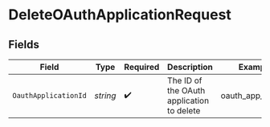 # DeleteOAuthApplicationRequest


## Fields

| Field                                     | Type                                      | Required                                  | Description                               | Example                                   |
| ----------------------------------------- | ----------------------------------------- | ----------------------------------------- | ----------------------------------------- | ----------------------------------------- |
| `OauthApplicationId`                      | *string*                                  | :heavy_check_mark:                        | The ID of the OAuth application to delete | oauth_app_09876                           |
